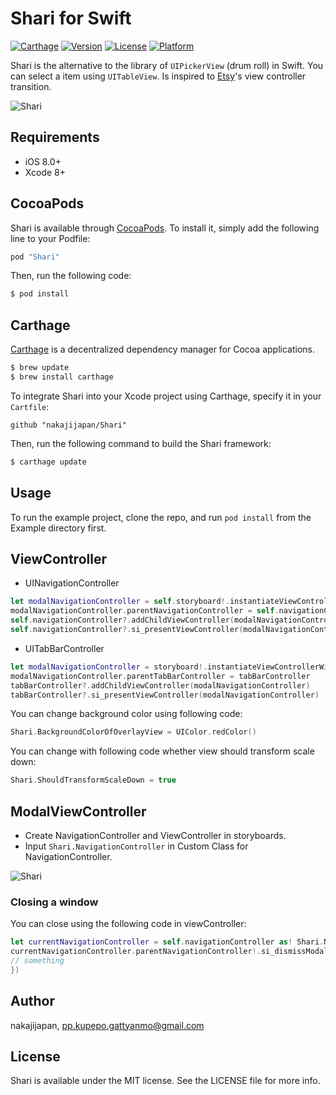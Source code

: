 # Shari for Swift

[![Carthage](https://img.shields.io/badge/Carthage-compatible-4BC51D.svg?style=flat)](https://github.com/Carthage/Carthage)
[![Version](https://img.shields.io/cocoapods/v/Shari.svg?style=flat)](http://cocoapods.org/pods/Shari)
[![License](https://img.shields.io/cocoapods/l/Shari.svg?style=flat)](http://cocoapods.org/pods/Shari)
[![Platform](https://img.shields.io/cocoapods/p/Shari.svg?style=flat)](http://cocoapods.org/pods/Shari)

Shari is the alternative to the library of `UIPickerView` (drum roll) in Swift. You can select a item using `UITableView`.
Is inspired to [Etsy](https://www.etsy.com/)'s view controller transition.

![Shari](./demo.gif)



## Requirements

- iOS 8.0+
- Xcode 8+

## CocoaPods

Shari is available through [CocoaPods](http://cocoapods.org). To install
it, simply add the following line to your Podfile:


```ruby
pod "Shari"
```

Then, run the following code:

```ruby
$ pod install
```

## Carthage

[Carthage](https://github.com/Carthage/Carthage) is a decentralized dependency manager for Cocoa applications. 

``` bash
$ brew update
$ brew install carthage
```

To integrate Shari into your Xcode project using Carthage, specify it in your `Cartfile`:

``` ogdl
github "nakajijapan/Shari"
```

Then, run the following command to build the Shari framework:

``` bash
$ carthage update
```


## Usage

To run the example project, clone the repo, and run `pod install` from the Example directory first.

## ViewController

- UINavigationController

```swift
let modalNavigationController = self.storyboard!.instantiateViewControllerWithIdentifier("ModalNavigationController") as! Shari.NavigationController
modalNavigationController.parentNavigationController = self.navigationController
self.navigationController?.addChildViewController(modalNavigationController)
self.navigationController?.si_presentViewController(modalNavigationController)
```

- UITabBarController

```swift
let modalNavigationController = storyboard!.instantiateViewControllerWithIdentifier("ModalNavigationController") as! Shari.NavigationController
modalNavigationController.parentTabBarController = tabBarController
tabBarController?.addChildViewController(modalNavigationController)
tabBarController?.si_presentViewController(modalNavigationController)
```


You can change background color using following code:

```swift
Shari.BackgroundColorOfOverlayView = UIColor.redColor()
```


You can change with following code whether view should transform scale down:

```swift
Shari.ShouldTransformScaleDown = true
```


## ModalViewController

- Create NavigationController and ViewController in storyboards.
- Input `Shari.NavigationController` in Custom Class for NavigationController.


![Shari](./shari01.png)


### Closing a window

You can close using the following code in viewController:

```swift
let currentNavigationController = self.navigationController as! Shari.NavigationController
currentNavigationController.parentNavigationController!.si_dismissModalView({ () -> Void in
// something
})
```


## Author

nakajijapan, pp.kupepo.gattyanmo@gmail.com

## License

Shari is available under the MIT license. See the LICENSE file for more info.
